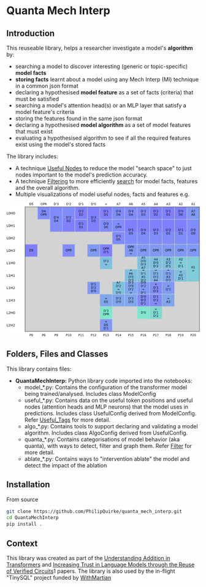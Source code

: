 # Quanta Mech Interp

## Introduction
This reuseable library, helps a researcher investigate a model's **algorithm** by:
- searching a model to discover interesting (generic or topic-specific) **model facts** 
- **storing facts** learnt about a model using any Mech Interp (MI) technique in a common json format
- declaring a hypothesised **model feature** as a set of facts (criteria) that must be satisfied 
- searching a model's attention head(s) or an MLP layer that satisfy a model feature's criteria
- storing the features found in the same json format
- declaring a hypothesised **model algorithm** as a set of model features that must exist 
- evaluating a hypothesised algorithm to see if all the required features exist using the model's stored facts

The library includes:
- A technique [Useful Nodes](./useful_tags.md) to reduce the model "search space" to just nodes important to the model's prediction accuracy. 
- A technique [Filtering](./filter.md) to more efficiently [search](./feature.md)  for model facts, features and the overall algorithm. 
- Multiple visualizations of model useful nodes, facts and features e.g.

![Attention](./assets/ins1_mix_d6_l3_h4_t40K_s372001AttentionBehaviorPerHead.svg?raw=true "Attention")

## Folders, Files and Classes 
This library contains files:
- **QuantaMechInterp:** Python library code imported into the notebooks:
  - model_*.py: Contains the configuration of the transformer model being trained/analysed. Includes class ModelConfig 
  - useful_*.py: Contains data on the useful token positions and useful nodes (attention heads and MLP neurons) that the model uses in predictions. Includes class UsefulConfig derived from ModelConfig. Refer [Useful_Tags](./useful_tags.md) for more detail. 
  - algo_*.py: Contains tools to support declaring and validating a model algorithm. Includes class AlgoConfig derived from UsefulConfig.
  - quanta_*.py: Contains categorisations of model behavior (aka quanta), with ways to detect, filter and graph them. Refer [Filter](./filter.md) for more detail. 
  - ablate_*.py: Contains ways to "intervention ablate" the model and detect the impact of the ablation

## Installation
From source

```bash
git clone https://github.com/PhilipQuirke/quanta_mech_interp.git
cd QuantaMechInterp
pip install .
```

## Context
This library was created as part of the [Understanding Addition in Transformers](https://arxiv.org/pdf/2310.13121) and [Increasing Trust in Language Models through the Reuse of Verified Circuits](https://arxiv.org/pdf/2402.02619)1
papers. The library is also used by the in-flight "TinySQL" project funded by [WithMartian](https://withmartian.com/)  


